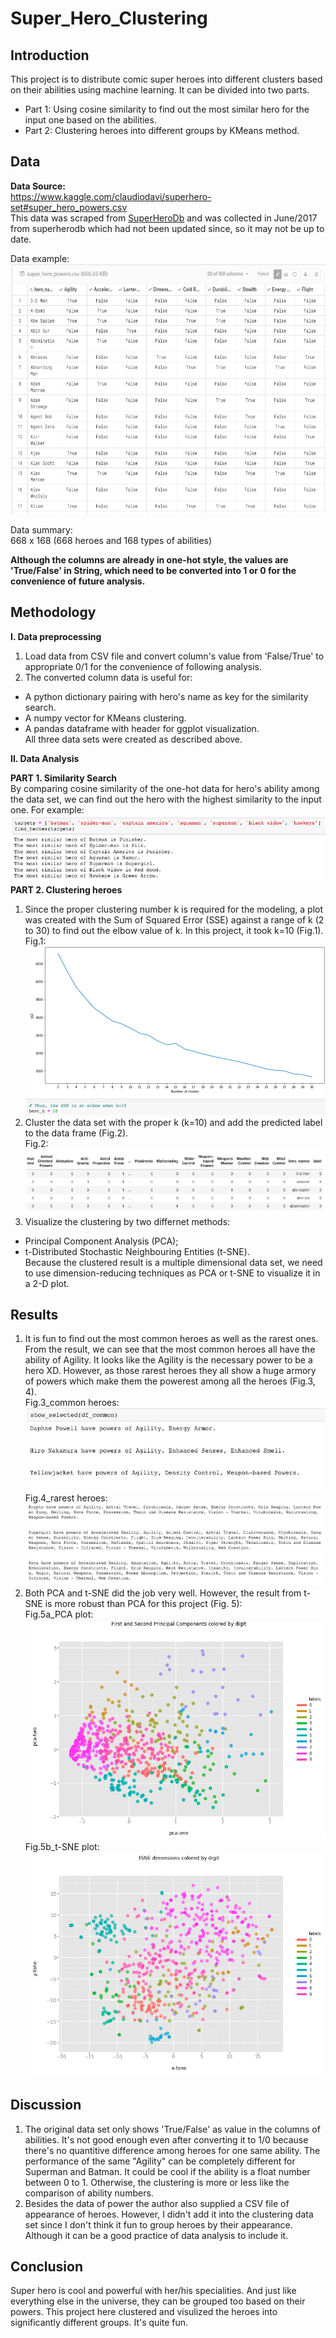 # Super_Hero_Clustering
## Introduction
This project is to distribute comic super heroes into different clusters based on their abilities using machine learning. It can be divided into two parts.  
* Part 1: Using cosine similarity to find out the most similar hero for the input one based on the abilities.  
* Part 2: Clustering heroes into different groups by KMeans method.  

## Data  
**Data Source:**  
https://www.kaggle.com/claudiodavi/superhero-set#super_hero_powers.csv  
This data was scraped from <a href='https://www.superherodb.com/'>SuperHeroDb</a> and was collected in June/2017 from superherodb which  had not been updated since, so it may not be up to date.  

Data example:  
<img src='./images/Data_example.png' alt='screenshot for data example' title='data example' width=600px height=400px>  

Data summary:  
668 x 168  (668 heroes and 168 types of abilities)  

**Although the columns are already in one-hot style, the values are 'True/False' in String, which need to be converted into 1 or 0 for the convenience of future analysis.**  

## Methodology  
**I.  Data preprocessing**  
1. Load data from CSV file and convert column's value from 'False/True' <String> to appropriate 0/1 <Int> for the convenience of following analysis.  
2. The converted column data is useful for:
  * A python dictionary pairing with hero's name as key for the similarity search.
  * A numpy vector for KMeans clustering.
  * A pandas dataframe with header for ggplot visualization.  
All three data sets were created as described above.  
  
**II. Data Analysis**  

**PART 1. Similarity Search**  
By comparing cosine similarity of the one-hot data for hero's ability among the data set, we can find out the hero with the highest similarity to the input one. For example:  
<img src='./images/similarity_sample.png' alt='screenshot for similarity search' title='similarity example'>  
**PART 2. Clustering heroes**  
1. Since the proper clustering number k is required for the modeling, a plot was created with the Sum of Squared Error (SSE) against a range of k (2 to 30) to find out the elbow value of k. In this project, it took k=10 (Fig.1).  
Fig.1: <img src='./images/elbow_result.png' alt='screenshot for elbow plot' title='elbow plot result'>  
2. Cluster the data set with the proper k (k=10) and add the predicted label to the data frame (Fig.2).  
Fig.2: <img src='./images/hero_df.png' alt='screenshot for clustered hero dataframe' title='hero dataframe'>  
3. Visualize the clustering by two differnet methods:  
* Principal Component Analysis (PCA);  
* t-Distributed Stochastic Neighbouring Entities (t-SNE).  
Because the clustered result is a multiple dimensional data set, we need to use dimension-reducing techniques as PCA or t-SNE to visualize it in a 2-D plot.  

## Results  
1. It is fun to find out the most common heroes as well as the rarest ones. From the result, we can see that the most common heroes all have the ability of Agility. It looks like the Agility is the necessary power to be a hero XD. However, as those rarest heroes they all show a huge armory of powers which make them the powerest among all the heroes (Fig.3, 4).  
Fig.3_common heroes: <img src='./images/common_hero.png' alt='screenshot for most common ones' title='common heroes'>  
Fig.4_rarest heroes: <img src='./images/rare_hero.png' alt='screenshot for rarest ones' title='rare heroes'>  
2. Both PCA and t-SNE did the job very well. However, the result from t-SNE is more robust than PCA for this project (Fig. 5):  
Fig.5a_PCA plot: <img src='./images/PCA.png' alt='screenshot for PCA' title='PCA result'>   
Fig.5b_t-SNE plot: <img src='./images/t-SNE.png' alt='screenshot for t-SNE' title='t-SNE result'>  

## Discussion  
1. The original data set only shows 'True/False' as value in the columns of abilities. It's not good enough even after converting it to 1/0 because there's no quantitive difference among heroes for one same ability. The performance of the same "Agility" can be completely different for Superman and Batman. It could be cool if the ability is a float number between 0 to 1. Otherwise, the clustering is more or less like the comparison of ability numbers.   
2. Besides the data of power the author also supplied a CSV file of appearance of heroes. However, I didn't add it into the clustering data set since I don't think it fun to group heroes by their appearance. Although it can be a good practice of data analysis to include it.  

## Conclusion  
Super hero is cool and powerful with her/his specialities. And just like everything else in the universe, they can be grouped too based on their powers. This project here clustered and visulized the heroes into significantly different groups. It's quite fun.  
